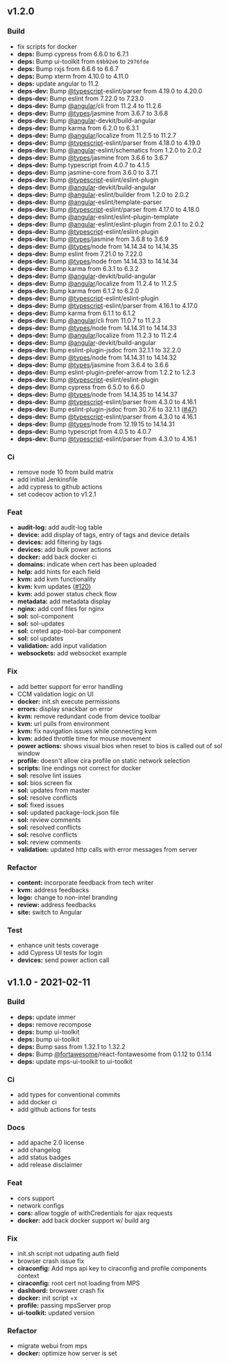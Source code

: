 <a name="v1.2.0"></a>
## v1.2.0

### Build
- fix scripts for docker
- **deps:** Bump cypress from 6.6.0 to 6.7.1
- **deps:** Bump ui-toolkit from `69b92e6` to `2976fde`
- **deps:** Bump rxjs from 6.6.6 to 6.6.7
- **deps:** Bump xterm from 4.10.0 to 4.11.0
- **deps:** update angular to 11.2
- **deps-dev:** Bump [@typescript](https://github.com/typescript)-eslint/parser from 4.19.0 to 4.20.0
- **deps-dev:** Bump eslint from 7.22.0 to 7.23.0
- **deps-dev:** Bump [@angular](https://github.com/angular)/cli from 11.2.4 to 11.2.6
- **deps-dev:** Bump [@types](https://github.com/types)/jasmine from 3.6.7 to 3.6.8
- **deps-dev:** Bump [@angular](https://github.com/angular)-devkit/build-angular
- **deps-dev:** Bump karma from 6.2.0 to 6.3.1
- **deps-dev:** Bump [@angular](https://github.com/angular)/localize from 11.2.5 to 11.2.7
- **deps-dev:** Bump [@typescript](https://github.com/typescript)-eslint/parser from 4.18.0 to 4.19.0
- **deps-dev:** Bump [@angular](https://github.com/angular)-eslint/schematics from 1.2.0 to 2.0.2
- **deps-dev:** Bump [@types](https://github.com/types)/jasmine from 3.6.6 to 3.6.7
- **deps-dev:** Bump typescript from 4.0.7 to 4.1.5
- **deps-dev:** Bump jasmine-core from 3.6.0 to 3.7.1
- **deps-dev:** Bump [@typescript](https://github.com/typescript)-eslint/eslint-plugin
- **deps-dev:** Bump [@angular](https://github.com/angular)-devkit/build-angular
- **deps-dev:** Bump [@angular](https://github.com/angular)-eslint/builder from 1.2.0 to 2.0.2
- **deps-dev:** Bump [@angular](https://github.com/angular)-eslint/template-parser
- **deps-dev:** Bump [@typescript](https://github.com/typescript)-eslint/parser from 4.17.0 to 4.18.0
- **deps-dev:** Bump [@angular](https://github.com/angular)-eslint/eslint-plugin-template
- **deps-dev:** Bump [@angular](https://github.com/angular)-eslint/eslint-plugin from 2.0.1 to 2.0.2
- **deps-dev:** Bump [@typescript](https://github.com/typescript)-eslint/eslint-plugin
- **deps-dev:** Bump [@types](https://github.com/types)/jasmine from 3.6.8 to 3.6.9
- **deps-dev:** Bump [@types](https://github.com/types)/node from 14.14.34 to 14.14.35
- **deps-dev:** Bump eslint from 7.21.0 to 7.22.0
- **deps-dev:** Bump [@types](https://github.com/types)/node from 14.14.33 to 14.14.34
- **deps-dev:** Bump karma from 6.3.1 to 6.3.2
- **deps-dev:** Bump [@angular](https://github.com/angular)-devkit/build-angular
- **deps-dev:** Bump [@angular](https://github.com/angular)/localize from 11.2.4 to 11.2.5
- **deps-dev:** Bump karma from 6.1.2 to 6.2.0
- **deps-dev:** Bump [@typescript](https://github.com/typescript)-eslint/eslint-plugin
- **deps-dev:** Bump [@typescript](https://github.com/typescript)-eslint/parser from 4.16.1 to 4.17.0
- **deps-dev:** Bump karma from 6.1.1 to 6.1.2
- **deps-dev:** Bump [@angular](https://github.com/angular)/cli from 11.0.7 to 11.2.3
- **deps-dev:** Bump [@types](https://github.com/types)/node from 14.14.31 to 14.14.33
- **deps-dev:** Bump [@angular](https://github.com/angular)/localize from 11.2.3 to 11.2.4
- **deps-dev:** Bump [@angular](https://github.com/angular)-devkit/build-angular
- **deps-dev:** Bump eslint-plugin-jsdoc from 32.1.1 to 32.2.0
- **deps-dev:** Bump [@types](https://github.com/types)/node from 14.14.31 to 14.14.32
- **deps-dev:** Bump [@types](https://github.com/types)/jasmine from 3.6.4 to 3.6.6
- **deps-dev:** Bump eslint-plugin-prefer-arrow from 1.2.2 to 1.2.3
- **deps-dev:** Bump [@typescript](https://github.com/typescript)-eslint/eslint-plugin
- **deps-dev:** Bump cypress from 6.5.0 to 6.6.0
- **deps-dev:** Bump [@types](https://github.com/types)/node from 14.14.35 to 14.14.37
- **deps-dev:** Bump [@typescript](https://github.com/typescript)-eslint/parser from 4.3.0 to 4.16.1
- **deps-dev:** Bump eslint-plugin-jsdoc from 30.7.6 to 32.1.1 ([#47](https://github.com/open-amt-cloud-toolkit/rps/issues/47))
- **deps-dev:** Bump [@typescript](https://github.com/typescript)-eslint/parser from 4.3.0 to 4.16.1
- **deps-dev:** Bump [@types](https://github.com/types)/node from 12.19.15 to 14.14.31
- **deps-dev:** Bump typescript from 4.0.5 to 4.0.7
- **deps-dev:** Bump [@typescript](https://github.com/typescript)-eslint/parser from 4.3.0 to 4.16.1

### Ci
- remove node 10 from build matrix
- add initial Jenkinsfile
- add cypress to github actions
- set codecov action to v1.2.1

### Feat
- **audit-log:** add audit-log table
- **device:** add display of tags, entry of tags and device details
- **devices:** add filtering by tags
- **devices:** add bulk power actions
- **docker:** add back docker ci
- **domains:** indicate when cert has been uploaded
- **help:** add hints for each field
- **kvm:** add kvm functionality
- **kvm:** kvm updates ([#120](https://github.com/open-amt-cloud-toolkit/rps/issues/120))
- **kvm:** add power status check flow
- **metadata:** add metadata display
- **nginx:** add conf files for nginx
- **sol:** sol-component
- **sol:** sol-updates
- **sol:** creted app-tool-bar component
- **sol:** sol updates
- **validation:** add input validation
- **websockets:** add websocket example

### Fix
- add better support for error handling
- CCM validation logic on UI
- **docker:** init.sh execute permissions
- **errors:** display snackbar on error
- **kvm:** remove redundant code from device toolbar
- **kvm:** url pulls from environment
- **kvm:** fix navigation issues while connecting kvm
- **kvm:** added throttle time for mouse movement
- **power actions:** shows visual bios when reset to bios is called out of sol window
- **profile:** doesn't allow cira profile on static network selection
- **scripts:** line endings not correct for docker
- **sol:** resolve lint issues
- **sol:** bios screen fix
- **sol:** updates from master
- **sol:** resolve conflicts
- **sol:** fixed issues
- **sol:** updated package-lock.json file
- **sol:** review comments
- **sol:** resolved conflicts
- **sol:** resolve conflicts
- **sol:** review comments
- **validation:** updated http calls with error messages from server

### Refactor
- **content:** incorporate feedback from tech writer
- **kvm:** address feedbacks
- **logo:** change to non-intel branding
- **review:** address feedbacks
- **site:** switch to Angular

### Test
- enhance unit tests coverage
- add Cypress UI tests for login
- **devices:** send power action call


<a name="v1.1.0"></a>
## v1.1.0 - 2021-02-11
### Build
- **deps:** update immer
- **deps:** remove recompose
- **deps:** bump ui-toolkit
- **deps:** bump ui-toolkit
- **deps:** Bump sass from 1.32.1 to 1.32.2
- **deps:** Bump [@fortawesome](https://github.com/fortawesome)/react-fontawesome from 0.1.12 to 0.1.14
- **deps:** update mps-ui-toolkit to ui-toolkit

### Ci
- add types for conventional commits
- add docker ci
- add github actions for tests

### Docs
- add apache 2.0 license
- add changelog
- add status badges
- add release disclaimer

### Feat
- cors support
- network configs
- **cors:** allow toggle of withCredentials for ajax requests
- **docker:** add back docker support w/ build arg

### Fix
- init.sh script not udpating auth field
- browser crash issue fix
- **ciraconfig:** Add mps api key to ciraconfig and profile components context
- **ciraconfig:** root cert not loading from MPS
- **dashbord:** browswer crash fix
- **docker:** init script +x
- **profile:** passing mpsServer prop
- **ui-toolkit:** updated version

### Refactor
- migrate webui from mps
- **docker:** optimize how server is set


[Unreleased]: https://github.com/open-amt-cloud-toolkit/rps/compare/v1.1.0...HEAD
